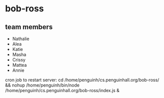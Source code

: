 # bob-ross
## team members
- Nathalie 
- Alea
- Katie
- Masha
- Crissy
- Mattea
- Annie

cron job to restart server:
cd /home/penguinh/cs.penguinhall.org/bob-ross/ && nohup /home/penguinh/bin/node /home/penguinh/cs.penguinhall.org/bob-ross/index.js &
